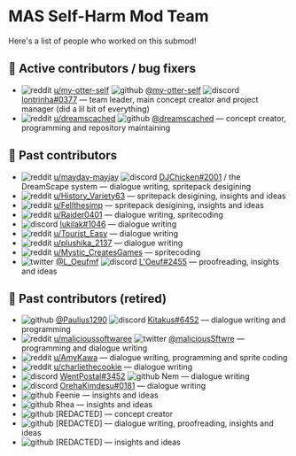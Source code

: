 # MAS Self-Harm Mod Team

Here's a list of people who worked on this submod!

## 🌟 Active contributors / bug fixers

* ![reddit](.github/icons/reddit.svg) [u/my-otter-self](https://reddit.com/u/my-otter-self)
  <picture>
    <source media="(prefers-color-scheme: dark)" srcset="https://github.com/my-otter-self/MAS_selfharm/raw/main/.github/icons/github-light.svg">
    <img alt="github" src="https://github.com/my-otter-self/MAS_selfharm/raw/main/.github/icons/github-dark.svg">
  </picture>
  [@my-otter-self](https://github.com/my-otter-self) <!-- Gaby's the best gal <3 -->
  ![discord](.github/icons/discord.svg) [lontrinha#0377](https://discord.com/users/190511633636917248)
  — team leader, main concept creator and project manager (did a lil bit of everything)
* ![reddit](.github/icons/reddit.svg) [u/dreamscached](https://reddit.com/u/dreamscached)
  <picture>
    <source media="(prefers-color-scheme: dark)" srcset="https://github.com/my-otter-self/MAS_selfharm/raw/main/.github/icons/github-light.svg">
    <img alt="github" src="https://github.com/my-otter-self/MAS_selfharm/raw/main/.github/icons/github-dark.svg">
  </picture>
  [@dreamscached](https://github.com/dreamscached)
  — concept creator, programming and repository maintaining
  
## 🌠 Past contributors

* ![reddit](https://github.com/my-otter-self/MAS_selfharm/raw/main/.github/icons/reddit.svg) [u/mayday-mayjay](https://reddit.com/u/mayday-mayjay)
  ![discord](https://github.com/my-otter-self/MAS_selfharm/raw/main/.github/icons/discord.svg) [DJChicken#2001](https://discordapp.com/users/270333416346484737) / the DreamScape system
  — dialogue writing, spritepack desigining
* ![reddit](https://github.com/my-otter-self/MAS_selfharm/raw/main/.github/icons/reddit.svg) [u/History_Variety63](https://reddit.com/u/History_Variety63)
  — spritepack desigining, insights and ideas
* ![reddit](https://github.com/my-otter-self/MAS_selfharm/raw/main/.github/icons/reddit.svg) [u/Fellthesimp](https://reddit.com/u/Fellthesimp)
  — spritepack desigining, insights and ideas
* ![reddit](https://github.com/my-otter-self/MAS_selfharm/raw/main/.github/icons/reddit.svg) [u/Raider0401](https://reddit.com/u/Raider0401)
  — dialogue writing, spritecoding
* ![discord](https://github.com/my-otter-self/MAS_selfharm/raw/main/.github/icons/discord.svg) [lukilak#1046](https://discordapp.com/users/687765936069279784)
  — dialogue writing
* ![reddit](https://github.com/my-otter-self/MAS_selfharm/raw/main/.github/icons/reddit.svg) [u/Tourist_Easy](https://reddit.com/u/Tourist_Easy)
  — dialogue writing
* ![reddit](https://github.com/my-otter-self/MAS_selfharm/raw/main/.github/icons/reddit.svg) [u/plushika_2137](https://reddit.com/u/plushika_2137)
  — dialogue writing
* ![reddit](https://github.com/my-otter-self/MAS_selfharm/raw/main/.github/icons/reddit.svg) [u/Mystic_CreatesGames](https://reddit.com/u/Mystic_CreatesGames)
  — spritecoding
* ![twitter](https://github.com/my-otter-self/MAS_selfharm/raw/main/.github/icons/twitter.svg) [@L_Oeufmf](https://twitter.com/L_Oeufmf)
  ![discord](https://github.com/my-otter-self/MAS_selfharm/raw/main/.github/icons/discord.svg) [L'Oeuf#2455](https://discordapp.com/users/862836407806328832)
  — proofreading, insights and ideas


## 👻 Past contributors (retired) 

* <picture>
    <source media="(prefers-color-scheme: dark)" srcset="https://github.com/my-otter-self/MAS_selfharm/raw/main/.github/icons/github-light.svg">
    <img alt="github" src="https://github.com/my-otter-self/MAS_selfharm/raw/main/.github/icons/github-dark.svg">
  </picture>
  <a href="https://github.com/Paulius1290">@Paulius1290</a>
  <img alt="discord" src="https://github.com/my-otter-self/MAS_selfharm/raw/main/.github/icons/discord.svg"> <a href="https://discordapp.com/users/360806535196049420">Kitakus#6452</a>
  — dialogue writing and programming
* ![reddit](https://github.com/my-otter-self/MAS_selfharm/raw/main/.github/icons/reddit.svg) [u/malicioussoftwaree](https://reddit.com/u/malicioussoftwaree)
  ![twitter](https://github.com/my-otter-self/MAS_selfharm/raw/main/.github/icons/twitter.svg) [@maliciousSftwre](https://twitter.com/maliciousSftwre)
  — programming and dialogue writing
* ![reddit](https://github.com/my-otter-self/MAS_selfharm/raw/main/.github/icons/reddit.svg) [u/AmyKawa](https://reddit.com/u/AmyKawa)
  — dialogue writing, programming and sprite coding
* ![reddit](https://github.com/my-otter-self/MAS_selfharm/raw/main/.github/icons/reddit.svg) [u/charliethecookie](https://reddit.com/u/charliethecookie)
  — dialogue writing
* ![discord](https://github.com/my-otter-self/MAS_selfharm/raw/main/.github/icons/discord.svg) [WentPostal#3452](https://discordapp.com/users/659124262115999779)
  <picture>
    <source media="(prefers-color-scheme: dark)" srcset="https://github.com/my-otter-self/MAS_selfharm/raw/main/.github/icons/user-light.svg">
    <img alt="github" src="https://github.com/my-otter-self/MAS_selfharm/raw/main/.github/icons/user-dark.svg">
  </picture>
  Nem
  — dialogue writing
* ![discord](https://github.com/my-otter-self/MAS_selfharm/raw/main/.github/icons/discord.svg) [OrehaKimdesu#0181](https://discordapp.com/users/942276103416983562)   </picture>
  — dialogue writing
* <picture>
    <source media="(prefers-color-scheme: dark)" srcset="https://github.com/my-otter-self/MAS_selfharm/raw/main/.github/icons/user-light.svg">
    <img alt="github" src="https://github.com/my-otter-self/MAS_selfharm/raw/main/.github/icons/user-dark.svg">
  </picture>
  Feenie
  — insights and ideas
* <picture>
    <source media="(prefers-color-scheme: dark)" srcset="https://github.com/my-otter-self/MAS_selfharm/raw/main/.github/icons/user-light.svg">
    <img alt="github" src="https://github.com/my-otter-self/MAS_selfharm/raw/main/.github/icons/user-dark.svg">
  </picture>
  Rhea
  — insights and ideas
* <picture>
    <source media="(prefers-color-scheme: dark)" srcset="https://github.com/my-otter-self/MAS_selfharm/raw/main/.github/icons/user-light.svg">
    <img alt="github" src="https://github.com/my-otter-self/MAS_selfharm/raw/main/.github/icons/user-dark.svg">
  </picture>
  [REDACTED]
  — concept creator
* <picture>
    <source media="(prefers-color-scheme: dark)" srcset="https://github.com/my-otter-self/MAS_selfharm/raw/main/.github/icons/user-light.svg">
    <img alt="github" src="https://github.com/my-otter-self/MAS_selfharm/raw/main/.github/icons/user-dark.svg">
  </picture>
  [REDACTED]
  — dialogue writing, proofreading, insights and ideas
* <picture>
    <source media="(prefers-color-scheme: dark)" srcset="https://github.com/my-otter-self/MAS_selfharm/raw/main/.github/icons/user-light.svg">
    <img alt="github" src="https://github.com/my-otter-self/MAS_selfharm/raw/main/.github/icons/user-dark.svg">
  </picture>
  [REDACTED]
  — insights and ideas
